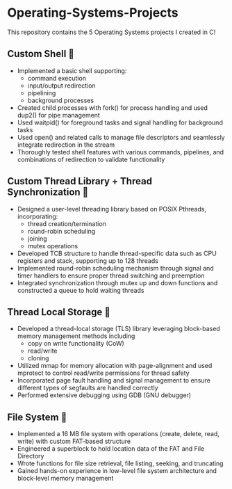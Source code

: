 # Operating-Systems-Projects
This repository contains the 5 Operating Systems projects I created in C!
## Custom Shell 🐢
- Implemented a basic shell supporting:
    - command execution
    - input/output redirection
    - pipelining
    - background processes
- Created child processes with fork() for process handling and used dup2() for pipe management
- Used waitpid() for foreground tasks and signal handling for background tasks
- Used open() and related calls to manage file descriptors and seamlessly integrate redirection in the stream
- Thoroughly tested shell features with various commands, pipelines, and combinations of redirection to validate functionality

## Custom Thread Library + Thread Synchronization 🧵
- Designed a user-level threading library based on POSIX Pthreads, incorporating:
  - thread creation/termination
  - round-robin scheduling
  - joining
  - mutex operations
- Developed TCB structure to handle thread-specific data such as CPU registers and stack, supporting up to 128 threads
- Implemented round-robin scheduling mechanism through signal and timer handlers to ensure proper thread switching and preemption
- Integrated synchronization through mutex up and down functions and constructed a queue to hold waiting threads

## Thread Local Storage 📖
- Developed a thread-local storage (TLS) library leveraging block-based memory management methods including
    - copy on write functionality (CoW)
    - read/write
    - cloning
- Utilized mmap for memory allocation with page-alignment and used mprotect to control read/write permissions for thread safety
- Incorporated page fault handling and signal management to ensure different types of segfaults are handled correctly
- Performed extensive debugging using GDB (GNU debugger)

## File System 📂
- Implemented a 16 MB file system with operations (create, delete, read, write) with custom FAT-based structure
- Engineered a superblock to hold location data of the FAT and File Directory
- Wrote functions for file size retrieval, file listing, seeking, and truncating
- Gained hands-on experience in low-level file system architecture and block-level memory management
